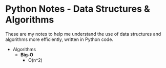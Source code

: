# Python Notes - Data Structures & Algorithms

These are my notes to help me understand the use of data structures and algorithms more efficiently, written in Python code.

- Algorithms
  - **Big-O**
    - O(n^2)
